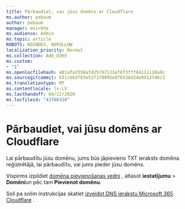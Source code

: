 ```yaml
---
title: Pārbaudiet, vai jūsu domēns ar Cloudflare
ms.author: pebaum
author: pebaum
manager: mnirkhe
ms.audience: Admin
ms.topic: article
ROBOTS: NOINDEX, NOFOLLOW
localization_priority: Normal
ms.collection: Adm_O365
ms.custom:
- "1"
ms.openlocfilehash: 481afa2550afd25797133ef6f3fff04111118a8c
ms.sourcegitcommit: 631cbb5f03e5371f0995e976536d24e9d13746c3
ms.translationtype: MT
ms.contentlocale: lv-LV
ms.lasthandoff: 04/22/2020
ms.locfileid: "43766320"
---
```

# <a name="verify-your-domain-with-cloudflare"></a>Pārbaudiet, vai jūsu domēns ar Cloudflare

Lai pārbaudītu jūsu domēnu, jums būs jāpievieno TXT ieraksts domēna reģistrētājā, lai pārbaudītu, vai jums pieder jūsu domēns. 

Vispirms izpildiet [domēna pievienošanas vedni](https://portal.office.com/adminportal/home#/Domains) , atlasot **iestatījumu** \> **Domēni**un pēc tam **Pievienot domēnu**.
  
Soli pa solim instrukcijas skatiet [izveidot DNS ierakstu Microsoft 365 Cloudflare](https://docs.microsoft.com/microsoft-365/admin/dns/create-dns-records-at-cloudflare) .